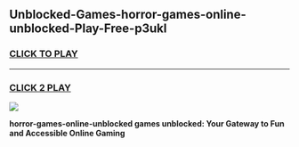 
## Unblocked-Games-horror-games-online-unblocked-Play-Free-p3ukl
<h3>
<a href="https://premium76.site?title=horror-games-online-unblocked&ref=20A">CLICK TO PLAY</a></h3>
<hr>

<h3>
<a href="https://premium76.site?title=horror-games-online-unblocked&ref=20A">CLICK 2 PLAY</a>
  
</h3>

<a href="https://premium76.site?title=horror-games-online-unblocked&ref=20A"><img src="https://clearcache.store/games.png"></a>


**horror-games-online-unblocked games unblocked: Your Gateway to Fun and Accessible Online Gaming**
